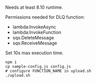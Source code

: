 Needs at least 8.10 runtime.

Permissions needed for DLQ function:
- lambda:InvokeAsync
- lambda:InvokeFunction
- sqs:DeleteMessage
- sqs:ReceiveMessage

Set 10s max execution time.

```
npm i
cp sample-config.js config.js
# configure FUNCTION_NAME in upload.sh
./upload.sh
```